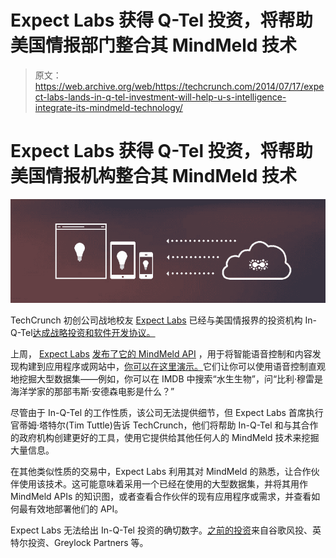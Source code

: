 # Expect Labs 获得 Q-Tel 投资，将帮助美国情报部门整合其 MindMeld 技术

> 原文：<https://web.archive.org/web/https://techcrunch.com/2014/07/17/expect-labs-lands-in-q-tel-investment-will-help-u-s-intelligence-integrate-its-mindmeld-technology/>

# Expect Labs 获得 Q-Tel 投资，将帮助美国情报机构整合其 MindMeld 技术

![Expect Labs](img/4bded07953a9ef02bee07df6c5d77c48.png)

TechCrunch 初创公司战地校友 [Expect Labs](https://web.archive.org/web/20230321025126/http://www.expectlabs.com/) 已经与美国情报界的投资机构 In-Q-Tel[达成战略投资和软件开发协议。](https://web.archive.org/web/20230321025126/http://www.crunchbase.com/organization/in-q-tel)

上周， [Expect Labs](https://web.archive.org/web/20230321025126/http://www.crunchbase.com/organization/expect-labs) [发布了它的 MindMeld API](https://web.archive.org/web/20230321025126/https://techcrunch.com/2014/07/09/expect-labs-releases-api-for-better-voice-controls-and-content-discovery/) ，用于将智能语音控制和内容发现构建到应用程序或网站中，[你可以在这里演示。](https://web.archive.org/web/20230321025126/https://developer.expectlabs.com/demos)它们让你可以使用语音控制直观地挖掘大型数据集——例如，你可以在 IMDB 中搜索“水生生物”，问“比利·穆雷是海洋学家的那部韦斯·安德森电影是什么？”

尽管由于 In-Q-Tel 的工作性质，该公司无法提供细节，但 Expect Labs 首席执行官蒂姆·塔特尔(Tim Tuttle)告诉 TechCrunch，他们将帮助 In-Q-Tel 和与其合作的政府机构创建更好的工具，使用它提供给其他任何人的 MindMeld 技术来挖掘大量信息。

在其他类似性质的交易中，Expect Labs 利用其对 MindMeld 的熟悉，让合作伙伴使用该技术。这可能意味着采用一个已经在使用的大型数据集，并将其用作 MindMeld APIs 的知识图，或者查看合作伙伴的现有应用程序或需求，并查看如何最有效地部署他们的 API。

Expect Labs 无法给出 In-Q-Tel 投资的确切数字。[之前的投资](https://web.archive.org/web/20230321025126/http://www.crunchbase.com/organization/expect-labs)来自谷歌风投、英特尔投资、Greylock Partners 等。